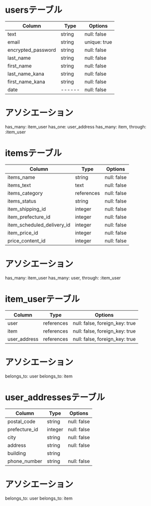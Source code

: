 # usersテーブル

| Column             | Type   | Options      |
| ------------------ | ------ | ------------ |
| text               | string | null: false  |
| email              | string | unique: true |
| encrypted_password | string | null: false  |
| last_name          | string | null: false  |
| first_name         | string | null: false  |
| last_name_kana     | string | null: false  |
| first_name_kana    | string | null: false  |
| date               | ------ | null: false  |

# アソシエーション
has_many: item_user
has_one: user_address
has_many: item, through: :item_user

# itemsテーブル

| Column                     | Type           | Options      |
| -------------------------- | -------------- | ------------ |
| items_name                 | string         | null: false  |
| items_text                 | text           | null: false  |
| items_category             | references     | null: false  |
| items_status               | string         | null: false  |
| item_shipping_id           | integer        | null: false  |
| item_prefecture_id         | integer        | null: false  |
| item_scheduled_delivery_id | integer        | null: false  |
| item_price_id              | integer        | null: false  |
| price_content_id           | integer        | null: false  |

# アソシエーション
has_many: item_user
has_many: user, through: :item_user

# item_userテーブル

| Column       | Type       | Options                        |
| ------------ | ---------- | ------------------------------ |
| user         | references | null: false, foreign_key: true |
| item         | references | null: false, foreign_key: true |
| user_address | references | null: false, foreign_key: true |

# アソシエーション
belongs_to: user
belongs_to: item

# user_addressesテーブル

| Column        | Type       | Options      |
| ------------- | ---------- | ------------ |
| postal_code   | string     | null: false  |
| prefecture_id | integer    | null: false  |
| city          | string     | null: false  |
| address       | string     | null: false  |
| building      | string     |              |
| phone_number  | string     | null: false  |

# アソシエーション
belongs_to: user
belongs_to: item